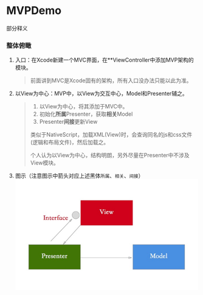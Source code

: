 # MVPDemo
部分释义

### 整体俯瞰
1. 入口：在Xcode新建一个MVC界面，在**ViewController中添加MVP架构的模块。

	> 前面讲到MVC是Xcode固有的架构，所有入口没办法只能以此为准。
2. 以View为中心：MVP中，以View为交互中心，Model和Presenter辅之。

	> 1. 以View为中心，将其添加于MVC中。
	> 2. 初始化**所属**Presenter，获取**相关**Model
	> 3. Presenter**间接**更新View
	> 
	> 类似于NativeScript，加载XML(View)时，会查询同名的js和css文件(逻辑和布局文件)，然后加载之。
	>
	> 个人认为以View为中心，结构明朗，另外尽量在Presenter中不涉及View模块。
3. 图示（注意图示中箭头对应上述黑体`所属`、`相关`、`间接`）
	![mvp](./MVP.jpg)